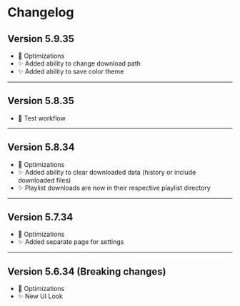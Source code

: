 ﻿# Changelog
## Version 5.9.35
- 🔄 Optimizations
- ✨ Added ability to change download path
- ✨ Added ability to save color theme
___
## Version 5.8.35
- 🔄 Test workflow
___
## Version 5.8.34
- 🔄 Optimizations
- ✨ Added ability to clear downloaded data (history or include downloaded files)
- ✨ Playlist downloads are now in their respective playlist directory
___
## Version 5.7.34
- 🔄 Optimizations
- ✨ Added separate page for settings
___
## Version 5.6.34 (Breaking changes)
- 🔄 Optimizations
- ✨ New UI Look